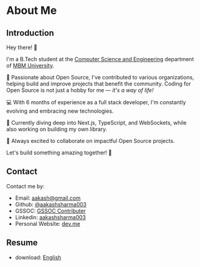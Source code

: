 # About Me

## Introduction

Hey there! 👋

I'm a B.Tech student at the [Computer Science and Engineering](https://www.mbm.ac.in/deptt-of-computer-science-engineering) department of [MBM University](https://www.mbm.ac.in/).

🚀 Passionate about Open Source, I've contributed to various organizations, helping build and improve projects that benefit the community. Coding for Open Source is not just a hobby for me — *it's a way of life!*

💻 With 6 months of experience as a full stack developer, I'm constantly evolving and embracing new technologies.

🌱 Currently diving deep into Next.js, TypeScript, and WebSockets, while also working on building my own library.

🤝 Always excited to collaborate on impactful Open Source projects.

Let's build something amazing together! 🌟


## Contact

Contact me by:

- Email: [aakash@gmail.com](mailto:aakash6263264@gmail.com)
- Github: [@aakashsharma003](https://github.com/macOS-Portfolio)
- GSSOC: [GSSOC Contributer](https://gssoc.girlscript.tech/)
- Linkedin: [aakashsharma003](https://www.linkedin.com/in/aakashsharma003)
- Personal Website: [dev.me](https://aakash-sharma.vercel.app)


## Resume

- download: [English](https://drive.google.com/file/d/1EDQQZQvAWodAMgEdycBP7E_6UmmVlz-x/view?usp=sharing)

